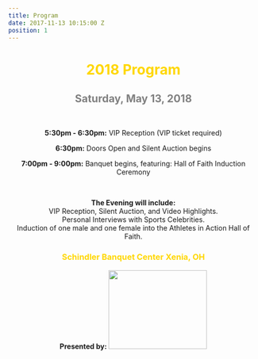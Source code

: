 ```yaml
---
title: Program
date: 2017-11-13 10:15:00 Z
position: 1
---
```


<div style="text-align: center;">

<h1><b>
<font color="Gold">2018 Program</font>
</b>
</h1>
</div>

<div style="text-align: center;">
<h2><b>
<font color="Grey">Saturday, May 13, 2018</font> </b>
</h2>
<br>

<div style="text-align: center;">
<p><b>5:30pm - 6:30pm:</b>
VIP Reception (VIP ticket required)</p>
<p><b>6:30pm:</b>
Doors Open and Silent Auction begins</p>
<p><b>7:00pm - 9:00pm:</b>
Banquet begins, featuring:
Hall of Faith Induction Ceremony</p>
<br>
<p><b>The Evening will include:</b><br>
VIP Reception, Silent Auction, and Video Highlights.
<br>Personal Interviews with Sports Celebrities.
<br>Induction of one male and one female into the Athletes in Action Hall of Faith.</p>
<h3><b>
<font color="Gold"> Schindler Banquet Center Xenia, OH</font></b>
</h3>
<b>Presented by:</b>
<img src="http://goaia.org/Media/Default/Events/NOC/sponsors/rl_carriers.png" height="159" width="198">
</div>